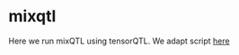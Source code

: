 # mixqtl

Here we run mixQTL using tensorQTL.
We adapt script [here](https://github.com/liangyy/mixqtl-pipeline/blob/dev/misc_scripts/prepare_data_for_py_mixqtl_runs/run_mixqtl.sh)

